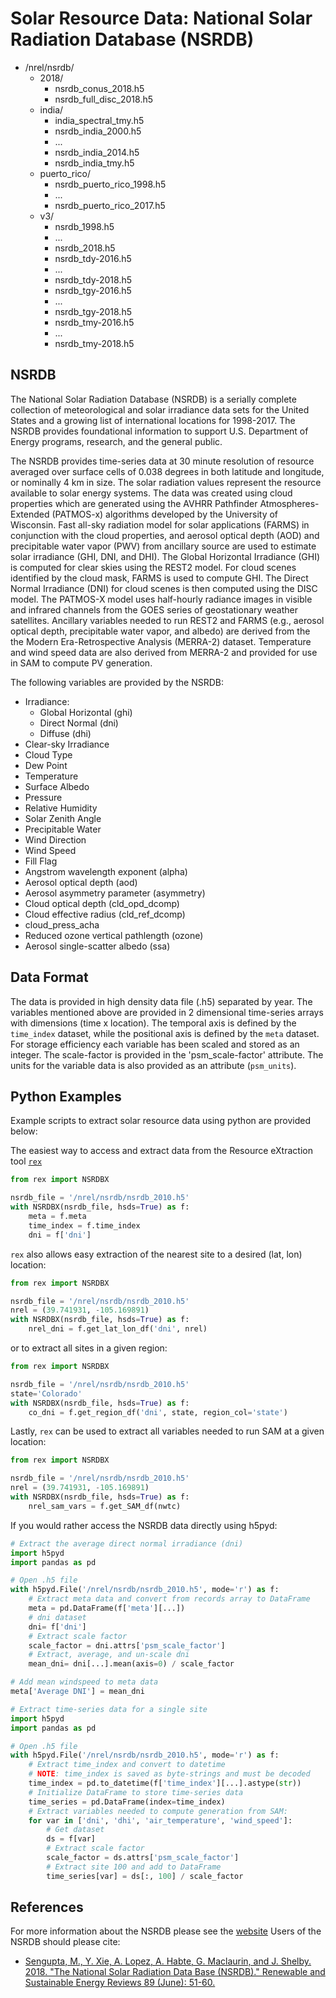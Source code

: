 # Solar Resource Data: National Solar Radiation Database (NSRDB)

- /nrel/nsrdb/
  - 2018/
    - nsrdb_conus_2018.h5
    - nsrdb_full_disc_2018.h5
  - india/
    - india_spectral_tmy.h5
    - nsrdb_india_2000.h5
    - ...
    - nsrdb_india_2014.h5
    - nsrdb_india_tmy.h5
  - puerto_rico/
    - nsrdb_puerto_rico_1998.h5
    - ...
    - nsrdb_puerto_rico_2017.h5
  - v3/
    - nsrdb_1998.h5
    - ...
    - nsrdb_2018.h5
    - nsrdb_tdy-2016.h5
    - ...
    - nsrdb_tdy-2018.h5
    - nsrdb_tgy-2016.h5
    - ...
    - nsrdb_tgy-2018.h5
    - nsrdb_tmy-2016.h5
    - ...
    - nsrdb_tmy-2018.h5

## NSRDB

The National Solar Radiation Database (NSRDB) is a serially complete collection
of meteorological and solar irradiance data sets for the United States and a
growing list of international locations for 1998-2017. The NSRDB provides
foundational information to support U.S. Department of Energy programs,
research, and the general public.

The NSRDB provides time-series data at 30 minute resolution of resource
averaged over surface cells of 0.038 degrees in both latitude and longitude,
or nominally 4 km in size. The solar radiation values represent the resource
available to solar energy systems. The data was created using cloud properties
which are generated using the AVHRR Pathfinder Atmospheres-Extended (PATMOS-x)
algorithms developed by the University of Wisconsin. Fast all-sky radiation
model for solar applications (FARMS) in conjunction with the cloud properties,
and aerosol optical depth (AOD) and precipitable water vapor (PWV) from
ancillary source are used to estimate solar irradiance (GHI, DNI, and DHI).
The Global Horizontal Irradiance (GHI) is computed for clear skies using the
REST2 model. For cloud scenes identified by the cloud mask, FARMS is used to
compute GHI. The Direct Normal Irradiance (DNI) for cloud scenes is then
computed using the DISC model. The PATMOS-X model uses half-hourly radiance
images in visible and infrared channels from the GOES series of geostationary
weather satellites.  Ancillary variables needed to run REST2 and FARMS (e.g.,
aerosol optical depth, precipitable water vapor, and albedo) are derived from
the the Modern Era-Retrospective Analysis (MERRA-2) dataset. Temperature and
wind speed data are also derived from MERRA-2 and provided for use in SAM to
compute PV generation.

The following variables are provided by the NSRDB:
- Irradiance:
    - Global Horizontal (ghi)
    - Direct Normal (dni)
    - Diffuse (dhi)
- Clear-sky Irradiance
- Cloud Type
- Dew Point
- Temperature
- Surface Albedo
- Pressure
- Relative Humidity
- Solar Zenith Angle
- Precipitable Water
- Wind Direction
- Wind Speed
- Fill Flag
- Angstrom wavelength exponent (alpha)
- Aerosol optical depth (aod)
- Aerosol asymmetry parameter (asymmetry)
- Cloud optical depth (cld_opd_dcomp)
- Cloud effective radius (cld_ref_dcomp)
- cloud_press_acha
- Reduced ozone vertical pathlength (ozone)
- Aerosol single-scatter albedo (ssa)

## Data Format

The data is provided in high density data file (.h5) separated by year.  The
variables mentioned above are provided in 2 dimensional time-series arrays with
dimensions (time x location). The temporal axis is defined by the `time_index`
dataset, while the positional axis is defined by the `meta` dataset. For
storage efficiency each variable has been scaled and stored as an integer. The
scale-factor is provided in the 'psm_scale-factor' attribute.  The units for
the variable data is also provided as an attribute (`psm_units`).

## Python Examples

Example scripts to extract solar resource data using python are provided below:

The easiest way to access and extract data from the Resource eXtraction tool
[`rex`](https://github.com/nrel/rex)

```python
from rex import NSRDBX

nsrdb_file = '/nrel/nsrdb/nsrdb_2010.h5'
with NSRDBX(nsrdb_file, hsds=True) as f:
    meta = f.meta
    time_index = f.time_index
    dni = f['dni']
```

`rex` also allows easy extraction of the nearest site to a desired (lat, lon)
location:

```python
from rex import NSRDBX

nsrdb_file = '/nrel/nsrdb/nsrdb_2010.h5'
nrel = (39.741931, -105.169891)
with NSRDBX(nsrdb_file, hsds=True) as f:
    nrel_dni = f.get_lat_lon_df('dni', nrel)
```

or to extract all sites in a given region:

```python
from rex import NSRDBX

nsrdb_file = '/nrel/nsrdb/nsrdb_2010.h5'
state='Colorado'
with NSRDBX(nsrdb_file, hsds=True) as f:
    co_dni = f.get_region_df('dni', state, region_col='state')
```

Lastly, `rex` can be used to extract all variables needed to run SAM at a given
location:

```python
from rex import NSRDBX

nsrdb_file = '/nrel/nsrdb/nsrdb_2010.h5'
nrel = (39.741931, -105.169891)
with NSRDBX(nsrdb_file, hsds=True) as f:
    nrel_sam_vars = f.get_SAM_df(nwtc)
```

If you would rather access the NSRDB data directly using h5pyd:

```python
# Extract the average direct normal irradiance (dni)
import h5pyd
import pandas as pd

# Open .h5 file
with h5pyd.File('/nrel/nsrdb/nsrdb_2010.h5', mode='r') as f:
    # Extract meta data and convert from records array to DataFrame
    meta = pd.DataFrame(f['meta'][...])
    # dni dataset
    dni= f['dni']
    # Extract scale factor
    scale_factor = dni.attrs['psm_scale_factor']
    # Extract, average, and un-scale dni
    mean_dni= dni[...].mean(axis=0) / scale_factor

# Add mean windspeed to meta data
meta['Average DNI'] = mean_dni
```

```python
# Extract time-series data for a single site
import h5pyd
import pandas as pd

# Open .h5 file
with h5pyd.File('/nrel/nsrdb/nsrdb_2010.h5', mode='r') as f:
    # Extract time_index and convert to datetime
    # NOTE: time_index is saved as byte-strings and must be decoded
    time_index = pd.to_datetime(f['time_index'][...].astype(str))
    # Initialize DataFrame to store time-series data
    time_series = pd.DataFrame(index=time_index)
    # Extract variables needed to compute generation from SAM:
    for var in ['dni', 'dhi', 'air_temperature', 'wind_speed']:
    	# Get dataset
    	ds = f[var]
    	# Extract scale factor
    	scale_factor = ds.attrs['psm_scale_factor']
    	# Extract site 100 and add to DataFrame
    	time_series[var] = ds[:, 100] / scale_factor
```

## References

For more information about the NSRDB please see the
[website](https://nsrdb.nrel.gov/)
Users of the NSRDB should please cite:
- [Sengupta, M., Y. Xie, A. Lopez, A. Habte, G. Maclaurin, and J. Shelby. 2018. "The National Solar Radiation Data Base (NSRDB)." Renewable and Sustainable Energy Reviews  89 (June): 51-60.](https://www.sciencedirect.com/science/article/pii/S136403211830087X?via%3Dihub)